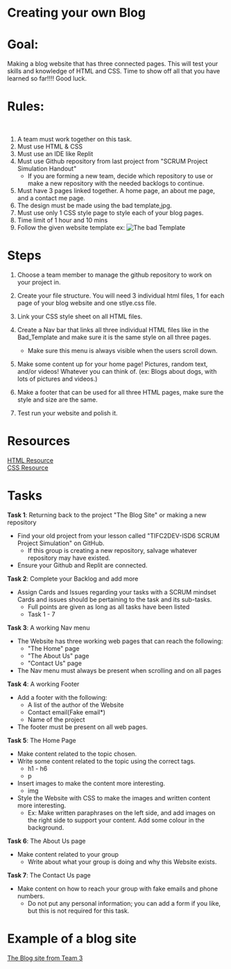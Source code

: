 # Creating your own Blog

# Goal:
  
  Making a blog website that has three connected pages. This will test your skills and knowledge of HTML and CSS. Time to show off all that you have learned so far!!!! Good luck. 

# Rules: 
<br>

  1. A team must work together on this task.
  2. Must use HTML & CSS
  4. Must use an IDE like Replit
  5. Must use Github repository from last project from "SCRUM Project Simulation Handout"
     -  If you are forming a new team, decide which repository to use or make a new repository with the needed backlogs to continue.
  7. Must have 3 pages linked together. A home page, an about me page, and a contact me page.
  8. The design must be made using the bad template,jpg.
  9. Must use only 1 CSS style page to style each of your blog pages. 
  10. Time limit of 1 hour and 10 mins
  11. Follow the given website template
    ex: <img title="Template" alt="The bad Template" src="https://replit.com/@software-engineer/TIFC2DEV-AD-07#Pic/Bad_Template.jpg">

# Steps

  1. Choose a team member to manage the github repository to work on your project in.  

  2. Create your file structure. You will need 3 individual html files, 1 for each page of your blog website and one stlye.css file. 

  3. Link your CSS style sheet on all HTML files.

  4. Create a Nav bar that links all three individual HTML files like in the Bad_Template and make sure it is the same style on all three pages.
     - Make sure this menu is always visible when the users scroll down.

  5. Make some content up for your home page! Pictures, random text, and/or videos! Whatever you can think of.
  (ex: Blogs about dogs, with lots of pictures and videos.)
  
  6. Make a footer that can be used for all three HTML pages, make sure the style and size are the same.

  7. Test run your website and polish it.

# Resources

<a href="http://html.net/tutorials/html/">HTML Resource</a> <br>
<a href="https://medium.com/level-up-web/100-css-resources-for-web-designers-and-developers-c060bed7a362">CSS Resource</a> <br>

# Tasks

**Task 1**: Returning back to the project "The Blog Site" or making a new repository
- Find your old project from your lesson called "TIFC2DEV-ISD6 SCRUM Project Simulation" on GitHub.
  - If this group is creating a new repository, salvage whatever repository may have existed.
- Ensure your Github and Replit are connected.

**Task 2**: Complete your Backlog and add more
- Assign Cards and Issues regarding your tasks with a SCRUM mindset
Cards and issues should be pertaining to the task and its sub-tasks.
  - Full points are given as long as all tasks have been listed
  - Task 1 - 7

**Task 3**: A working Nav menu
- The Website has three working web pages that can reach the following:
  - "The Home" page
  - "The About Us" page
  - "Contact Us" page
- The Nav menu must always be present when scrolling and on all pages

**Task 4**: A working Footer
- Add a footer with the following:
  - A list of the author of the Website
  - Contact email(Fake email*)
  - Name of the project
- The footer must be present on all web pages.

**Task 5**: The Home Page
- Make content related to the topic chosen.
- Write some content related to the topic using the correct tags.
  - h1 - h6
  - p
- Insert images to make the content more interesting.
  - img
- Style the Website with CSS to make the images and written content more interesting.
  - Ex: Make written paraphrases on the left side, and add images on the right side to support your content. Add some colour in the background.

**Task 6**: The About Us page
- Make content related to your group
  - Write about what your group is doing and why this Website exists.

**Task 7**: The Contact Us page
- Make content on how to reach your group with fake emails and phone numbers.
  - Do not put any personal information; you can add a form if you like, but this is not required for this task.


# Example of a blog site
[The Blog site from Team 3](https://replit.com/@LazaroAlsina/Make-a-Blog-site-Team-3)
